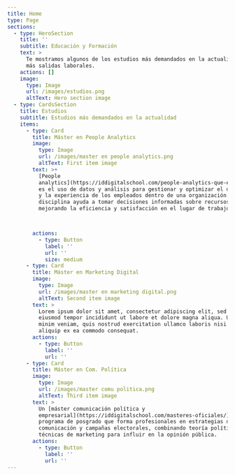 ```yaml
---
title: Home
type: Page
sections:
  - type: HeroSection
    title: ''
    subtitle: Educación y Formación
    text: >
      Te mostramos algunos de los estudios más demandados en la actualidad y con
      más salidas laborales. 
    actions: []
    image:
      type: Image
      url: /images/estudios.png
      altText: Hero section image
  - type: CardsSection
    title: Estudios
    subtitle: Estudios más demandados en la actualidad
    items:
      - type: Card
        title: Máster en People Analytics
        image:
          type: Image
          url: /images/master en people analytics.png
          altText: First item image
        text: >+
          [People
          analytics](https://iddigitalschool.com/people-analytics-que-es-y-cuales-son-sus-beneficios-en-rrhh/)
          es el uso de datos y análisis para gestionar y optimizar el desempeño
          y la experiencia de los empleados dentro de una organización. Esta
          disciplina ayuda a tomar decisiones informadas sobre recursos humanos,
          mejorando la eficiencia y satisfacción en el lugar de trabajo.



        actions:
          - type: Button
            label: ''
            url: ''
            size: medium
      - type: Card
        title: Máster en Marketing Digital
        image:
          type: Image
          url: /images/master en marketing digital.png
          altText: Second item image
        text: >
          Lorem ipsum dolor sit amet, consectetur adipiscing elit, sed do
          eiusmod tempor incididunt ut labore et dolore magna aliqua. Ut enim ad
          minim veniam, quis nostrud exercitation ullamco laboris nisi ut
          aliquip ex ea commodo consequat.
        actions:
          - type: Button
            label: ''
            url: ''
      - type: Card
        title: Máster en Com. Política
        image:
          type: Image
          url: /images/master comu politica.png
          altText: Third item image
        text: >
          Un [máster comunicación política y
          empresarial](https://iddigitalschool.com/masteres-oficiales/) es un
          programa de posgrado que forma profesionales en estrategias de
          comunicación y campañas electorales, combinando teoría política y
          técnicas de marketing para influir en la opinión pública.
        actions:
          - type: Button
            label: ''
            url: ''
---
```

